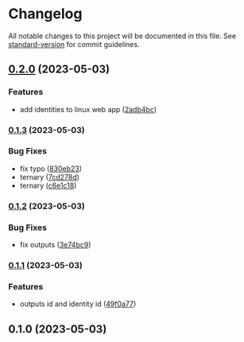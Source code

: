 # Changelog

All notable changes to this project will be documented in this file. See [standard-version](https://github.com/conventional-changelog/standard-version) for commit guidelines.

## [0.2.0](https://github.com/vivitian930/tf-azurerm-linux-web-app/compare/v0.1.3...v0.2.0) (2023-05-03)


### Features

* add identities to linux web app ([2adb4bc](https://github.com/vivitian930/tf-azurerm-linux-web-app/commit/2adb4bc075cdf54db48bbddf65cafe35e996ffb8))

### [0.1.3](https://github.com/vivitian930/tf-azurerm-linux-web-app/compare/v0.1.2...v0.1.3) (2023-05-03)


### Bug Fixes

* fix typo ([830eb23](https://github.com/vivitian930/tf-azurerm-linux-web-app/commit/830eb2361d449db9d11c3bcf0942970dc454c091))
* ternary ([7cd278d](https://github.com/vivitian930/tf-azurerm-linux-web-app/commit/7cd278dd8ae74347ab314bb59a74a40f5c9796e5))
* ternary ([c6e1c18](https://github.com/vivitian930/tf-azurerm-linux-web-app/commit/c6e1c18000390429c34f2dfbe137b127917bf9e4))

### [0.1.2](https://github.com/vivitian930/tf-azurerm-linux-web-app/compare/v0.1.1...v0.1.2) (2023-05-03)


### Bug Fixes

* fix outputs ([3e74bc9](https://github.com/vivitian930/tf-azurerm-linux-web-app/commit/3e74bc9d51bbe57029bcb1825158e1c50d67811a))

### [0.1.1](https://github.com/vivitian930/tf-azurerm-linux-web-app/compare/v0.1.0...v0.1.1) (2023-05-03)


### Features

* outputs id and identity id ([49f0a77](https://github.com/vivitian930/tf-azurerm-linux-web-app/commit/49f0a77c9864671788dad1a00fd4892b5a6adc79))

## 0.1.0 (2023-05-03)
